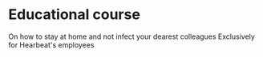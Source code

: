 # Educational course 
On how to stay at home and not infect your dearest colleagues
Exclusively for Hearbeat's employees
